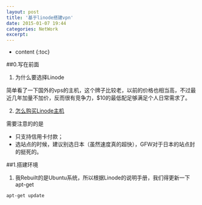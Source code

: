 ```yaml
---
layout: post
title: '基于linode搭建vpn'
date: 2015-01-07 19:44
categories: NetWork
excerpt:
---
```


* content
{:toc}

##0.写在前面

1. 为什么要选择Linode

简单看了一下国外的vps的主机，这个牌子比较老，以前的价格也相当高，不过最近几年加量不加价，反而很有竞争力，$10的最低配足够满足个人日常需求了。

2. [怎么购买Linode主机](http://my.oschina.net/denglz/blog/313858)

需要注意的的是
* 只支持信用卡付款；
* 选站点的时候，建议别选日本（虽然速度真的超快），GFW对于日本的站点封的挺死的。

##1.搭建环境

1. 我Rebuilt的是Ubuntu系统，所以根据Linode的说明手册，我们得更新一下apt-get

``` shell
apt-get update
```
